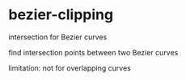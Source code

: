 # bezier-clipping
intersection for Bezier curves

find intersection points between two Bezier curves

limitation: not for overlapping curves
